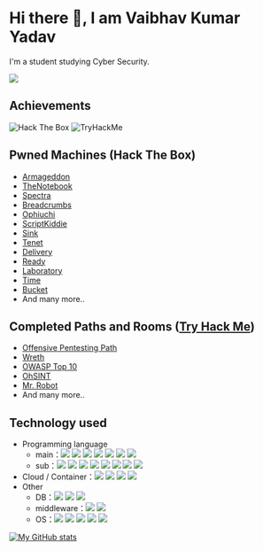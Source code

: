 # Hi there :wave:, I am Vaibhav Kumar Yadav

I'm a student studying Cyber Security.

![](https://komarev.com/ghpvc/?username=vaibhav2vicky&color=green)

## Achievements

<img src="http://www.hackthebox.eu/badge/image/515995" alt="Hack The Box"> <img src="https://tryhackme-badges.s3.amazonaws.com/Vaibhav2vicky.png" alt="TryHackMe">
## Pwned Machines (Hack The Box)

- [Armageddon](https://www.hackthebox.eu/achievement/machine/503730/323)
- [TheNotebook](https://www.hackthebox.eu/achievement/machine/503730/320)
- [Spectra](https://www.hackthebox.eu/achievement/machine/503730/317)
- [Breadcrumbs](https://www.hackthebox.eu/achievement/machine/503730/316)
- [Ophiuchi](https://www.hackthebox.eu/achievement/machine/503730/315)
- [ScriptKiddie](https://www.hackthebox.eu/achievement/machine/503730/314)
- [Sink](https://www.hackthebox.eu/achievement/machine/503730/313)
- [Tenet](https://www.hackthebox.eu/achievement/machine/503730/309)
- [Delivery](https://www.hackthebox.eu/achievement/machine/503730/308)
- [Ready](https://www.hackthebox.eu/achievement/machine/503730/304)
- [Laboratory](https://www.hackthebox.eu/achievement/machine/503730/298)
- [Time](https://www.hackthebox.eu/achievement/machine/503730/286)
- [Bucket](https://www.hackthebox.eu/achievement/machine/503730/283)
- And many more..

## Completed Paths and Rooms ([Try Hack Me](https://tryhackme.com/p/Vaibhav2vicky))

- [Offensive Pentesting Path](https://tryhackme-certificates.s3-eu-west-1.amazonaws.com/THM-YJ3D5PIVDD.png)
- [Wreth](https://tryhackme.com/room/wreath)
- [OWASP Top 10](https://tryhackme.com/room/owasptop10)
- [OhSINT](https://tryhackme.com/room/ohsint)
- [Mr. Robot](https://tryhackme.com/room/mrrobot)
- And many more..


## Technology used
- Programming language
  - main：<img src="https://img.shields.io/badge/-Clang-00598C.svg?logo=C&style=plastic"> <img src="https://img.shields.io/badge/-C++-00599C.svg?logo=cplusplus&style=plastic"> <img src="https://img.shields.io/badge/-Python-3776AB.svg?logo=python&style=plastic"> <img src="https://img.shields.io/badge/-PHP-777BB4.svg?logo=php&style=plastic"> <img src="https://img.shields.io/badge/-Javascript-F7DF1E.svg?logo=javascript&style=plastic"> <img src="https://img.shields.io/badge/-Go-76E1FE.svg?logo=go&style=plastic"> <img src="https://img.shields.io/badge/-Ruby-CC342D.svg?logo=ruby&style=plastic">
  - sub：<img src="https://img.shields.io/badge/-Rust-000000.svg?logo=rust&style=plastic"> <img src="https://img.shields.io/badge/-Java-007396.svg?logo=java&style=plastic"> <img src="https://img.shields.io/badge/-Typescript-007ACC.svg?logo=typescript&style=plastic"> <img src="https://img.shields.io/badge/-Node.js-339933.svg?logo=node.js&style=plastic"> <img src="https://img.shields.io/badge/-Jquery-0769AD.svg?logo=jquery&style=plastic"> <img src="https://img.shields.io/badge/-React-61DAFB.svg?logo=react&style=plastic"> <img src="https://img.shields.io/badge/-C%20Sharp-006000.svg?logo=C%20Sharp&style=plastic"> <img src="https://img.shields.io/badge/-Graphql-E10098.svg?logo=graphql&style=plastic">
- Cloud / Container：<img src="https://img.shields.io/badge/-AWS-232F3E.svg?logo=amazon-aws&style=plastic"> <img src="https://img.shields.io/badge/-Docker-1488C6.svg?logo=docker&style=plastic"> <img src="https://img.shields.io/badge/-Kubernetes-326CE5.svg?logo=kubernetes&style=plastic"> <img src="https://img.shields.io/badge/-Heroku-430098.svg?logo=heroku&style=plastic">
- Other
  - DB：<img src="https://img.shields.io/badge/-Mysql-4479A1.svg?logo=mysql&style=plastic"> <img src="https://img.shields.io/badge/-Postgresql-336791.svg?logo=postgresql&style=plastic"> <img src="https://img.shields.io/badge/-Redis-D82C20.svg?logo=redis&style=plastic">
  - middleware：<img src="https://img.shields.io/badge/-Apache-D22128.svg?logo=apache&style=plastic"> <img src="https://img.shields.io/badge/-Nginx-269539.svg?logo=nginx&style=plastic">
  - OS：<img src="https://img.shields.io/badge/-Windows-0078D6.svg?logo=windows&style=plastic"> <img src="https://img.shields.io/badge/-Ubuntu-E95420.svg?logo=ubuntu&style=plastic"> <img src="https://img.shields.io/badge/-KaliLinux-cccccc.svg?logo=KaliLinux&style=plastic"> <img src="https://img.shields.io/badge/-CentOS-1EABE2.svg?logo=centos&style=plastic"> <img src="https://img.shields.io/badge/-Raspberrypi-C51A4A.svg?logo=raspberrypi&style=plastic">





[![My GitHub stats](https://github-readme-stats.vercel.app/api?username=vaibhav2vicky&count_private=true&show_icons=true&theme=dracula)](https://github.com/anuraghazra/github-readme-stats)
